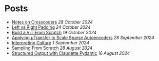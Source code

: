# Posts

- [Notes on Crosscoders](./crosscoder.html) _28 October 2024_
- [Left vs Right Padding](./left_vs_right_padding.html) _24 October 2024_
- [Build a ViT From Scratch](https://colab.research.google.com/github/tom-pollak/nanoViT/blob/main/tutorials/vit_from_scratch.ipynb) _19 October 2024_
- [Applying μTransfer to Scale Sparse Autoencoders](./mutransfer_sae.html) _26 September 2024_
- [Interpreting Culture](https://docs.google.com/document/d/1km2m3oWZMDrekV9_mYHft5pX9PjrM4imKGEdK9vVMr8/edit?usp=sharing) _1 September 2024_
- [Sampling From Scratch](./sampling_from_scratch.html) _28 August 2024_
- [Structured Output with Claudette Pydantic](./structured_output_with_claudette_pydantic.html) _16 August 2024_

<br>
